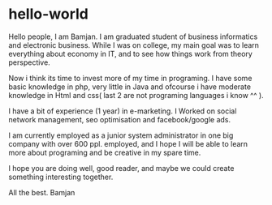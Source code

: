 # hello-world

Hello people,
I am Bamjan. I am  graduated student of business informatics and electronic business. 
While I was on college, my main goal was to learn everything about economy in IT, and to see how things work from theory perspective.

Now i think its time to invest more of my time in programing. I have some basic knowledge in php, very little in Java and ofcourse i have  moderate knowledge in Html and css( last 2 are not programing languages i know ^^ ).

I have a bit of experience (1 year) in e-marketing. I Worked on social network management, seo optimisation and facebook/google ads.

I am currently employed as a junior system administrator in one big company with over 600 ppl. employed, and I hope I will be able to learn more about programing and be creative in my spare time.

I hope you are doing well, good reader, and maybe we could create something interesting together.

All the best.
Bamjan
 
